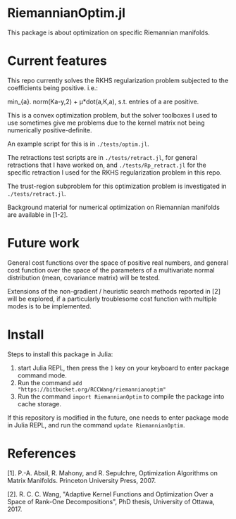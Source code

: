 RiemannianOptim.jl
========

This package is about optimization on specific Riemannian manifolds.


# Current features
This repo currently solves the RKHS regularization problem subjected to the coefficients being positive. i.e.:

min_{a}. norm(Ka-y,2) + μ*dot(a,K,a), s.t. entries of a are positive.

This is a convex optimization problem, but the solver toolboxes I used to use sometimes give me problems due to the kernel matrix not being numerically positive-definite.

An example script for this is in ```./tests/optim.jl```.

The retractions test scripts are in ```./tests/retract.jl```, for general retractions that I have worked on, and ```./tests/Rp_retract.jl``` for the specific retraction I used for the RKHS regularization problem in this repo.

The trust-region subproblem for this optimization problem is investigated in ```./tests/retract.jl```.

Background material for numerical optimization on Riemannian manifolds are available in [1-2].

# Future work
General cost functions over the space of positive real numbers, and general cost function over the space of the parameters of a multivariate normal distribution (mean, covariance matrix) will be tested.

Extensions of the non-gradient / heuristic search methods reported in [2] will be explored, if a particularly troublesome cost function with multiple modes is to be implemented.


# Install
Steps to install this package in Julia:
1. start Julia REPL, then press the ```]``` key on your keyboard to enter package command mode.
2. Run the command ```add "https://bitbucket.org/RCCWang/riemannianoptim"```
3. Run the command ```import RiemannianOptim``` to compile the package into cache storage.

If this repository is modified in the future, one needs to enter package mode in Julia REPL, and run the command ```update RiemannianOptim```.


# References
[1]. P.-A. Absil, R. Mahony, and R. Sepulchre, Optimization Algorithms on Matrix Manifolds. Princeton
University Press, 2007.

[2]. R. C. C. Wang, "Adaptive Kernel Functions and Optimization Over a Space of Rank-One Decompositions", PhD thesis, University of Ottawa, 2017.
